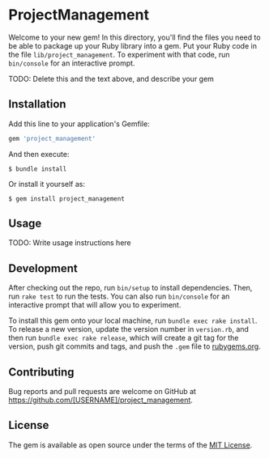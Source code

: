 # ProjectManagement

Welcome to your new gem! In this directory, you'll find the files you need to be able to package up your Ruby library into a gem. Put your Ruby code in the file `lib/project_management`. To experiment with that code, run `bin/console` for an interactive prompt.

TODO: Delete this and the text above, and describe your gem

## Installation

Add this line to your application's Gemfile:

```ruby
gem 'project_management'
```

And then execute:

    $ bundle install

Or install it yourself as:

    $ gem install project_management

## Usage

TODO: Write usage instructions here

## Development

After checking out the repo, run `bin/setup` to install dependencies. Then, run `rake test` to run the tests. You can also run `bin/console` for an interactive prompt that will allow you to experiment.

To install this gem onto your local machine, run `bundle exec rake install`. To release a new version, update the version number in `version.rb`, and then run `bundle exec rake release`, which will create a git tag for the version, push git commits and tags, and push the `.gem` file to [rubygems.org](https://rubygems.org).

## Contributing

Bug reports and pull requests are welcome on GitHub at https://github.com/[USERNAME]/project_management.


## License

The gem is available as open source under the terms of the [MIT License](https://opensource.org/licenses/MIT).

